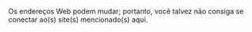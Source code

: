 Os endereços Web podem mudar; portanto, você talvez não consiga se conectar ao(s) site(s) mencionado(s) aqui.

<!--HONumber=Oct16_HO1-->


